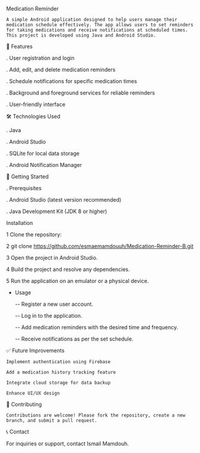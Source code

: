 Medication Reminder

    A simple Android application designed to help users manage their medication schedule effectively. The app allows users to set reminders for taking medications and receive notifications at scheduled times. This project is developed using Java and Android Studio.

🚀 Features

 . User registration and login

 . Add, edit, and delete medication reminders

 . Schedule notifications for specific medication times

 . Background and foreground services for reliable reminders

 . User-friendly interface

🛠️ Technologies Used

 . Java

 . Android Studio

 . SQLite for local data storage

 . Android Notification Manager



📝 Getting Started

  . Prerequisites

  . Android Studio (latest version recommended)

  . Java Development Kit (JDK 8 or higher)

Installation

 1 Clone the repository:

 2 git clone https://github.com/esmaemamdouuh/Medication-Reminder-B.git

 3 Open the project in Android Studio.

 4 Build the project and resolve any dependencies.

 5 Run the application on an emulator or a physical device.

* Usage

  -- Register a new user account.

  -- Log in to the application.

  -- Add medication reminders with the desired time and frequency.

  -- Receive notifications as per the set schedule.

✅ Future Improvements

    Implement authentication using Firebase

    Add a medication history tracking feature

    Integrate cloud storage for data backup

    Enhance UI/UX design

🤝 Contributing

    Contributions are welcome! Please fork the repository, create a new branch, and submit a pull request.



📞 Contact

For inquiries or support, contact Ismail Mamdouh.

